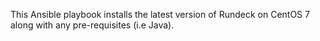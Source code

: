 This Ansible playbook installs the latest version of Rundeck on CentOS 7
along with any pre-requisites (i.e Java).
